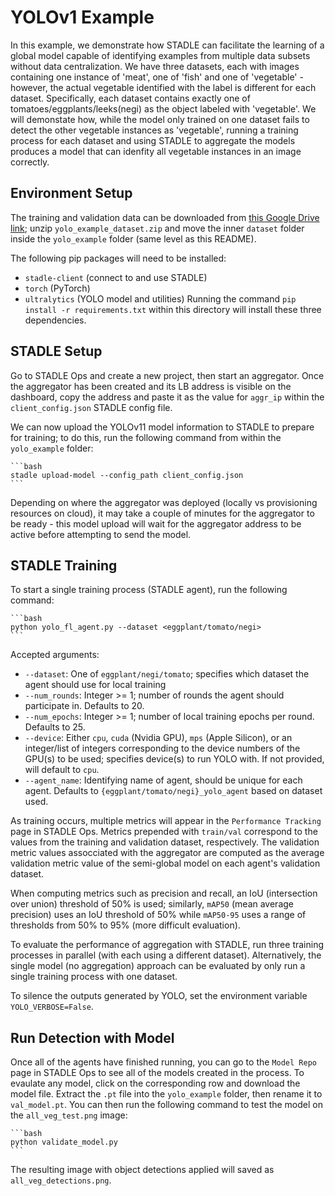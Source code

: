 # YOLOv1 Example

In this example, we demonstrate how STADLE can facilitate the learning of a global model capable of identifying examples from multiple data subsets without data centralization.  We have three datasets, each with images containing one instance of 'meat', one of 'fish' and one of 'vegetable' - however, the actual vegetable identified with the label is different for each dataset.  Specifically, each dataset contains exactly one of tomatoes/eggplants/leeks(negi) as the object labeled with 'vegetable'.  We will demonstate how, while the model only trained on one dataset fails to detect the other vegetable instances as 'vegetable', running a training process for each dataset and using STADLE to aggregate the models produces a model that can idenfity all vegetable instances in an image correctly.

## Environment Setup

The training and validation data can be downloaded from [this Google Drive link](https://drive.google.com/file/d/1UlzFjJXEtpG0anO75HFbZFAof1rIQM9L/view?usp=sharing); unzip `yolo_example_dataset.zip` and move the inner `dataset` folder inside the `yolo_example` folder (same level as this README).

The following pip packages will need to be installed:
 - `stadle-client` (connect to and use STADLE)
 - `torch` (PyTorch)
 - `ultralytics` (YOLO model and utilities)
Running the command `pip install -r requirements.txt` within this directory will install these three dependencies.

## STADLE Setup

Go to STADLE Ops and create a new project, then start an aggregator.  Once the aggregator has been created and its LB address is visible on the dashboard, copy the address and paste it as the value for `aggr_ip` within the `client_config.json` STADLE config file.

We can now upload the YOLOv11 model information to STADLE to prepare for training; to do this, run the following command from within the `yolo_example` folder:

    ```bash
    stadle upload-model --config_path client_config.json
    ```

Depending on where the aggregator was deployed (locally vs provisioning resources on cloud), it may take a couple of minutes for the aggregator to be ready - this model upload will wait for the aggregator address to be active before attempting to send the model.

## STADLE Training

To start a single training process (STADLE agent), run the following command:

    ```bash
    python yolo_fl_agent.py --dataset <eggplant/tomato/negi>
    ```

Accepted arguments:

- `--dataset`: One of `eggplant/negi/tomato`; specifies which dataset the agent should use for local training
- `--num_rounds`: Integer >= 1; number of rounds the agent should participate in.  Defaults to 20.
- `--num_epochs`: Integer >= 1; number of local training epochs per round.  Defaults to 25.
- `--device`: Either `cpu`, `cuda` (Nvidia GPU), `mps` (Apple Silicon), or an integer/list of integers corresponding to the device numbers of the GPU(s) to be used; specifies device(s) to run YOLO with.  If not provided, will default to `cpu`.
- `--agent_name`: Identifying name of agent, should be unique for each agent.  Defaults to `{eggplant/tomato/negi}_yolo_agent` based on dataset used.

As training occurs, multiple metrics will appear in the `Performance Tracking` page in STADLE Ops.  Metrics prepended with `train/val` correspond to the values from the training and validation dataset, respectively.  The validation metric values assocciated with the aggregator are computed as the average validation metric value of the semi-global model on each agent's validation dataset.

When computing metrics such as precision and recall, an IoU (intersection over union) threshold of 50% is used; similarly, `mAP50` (mean average precision) uses an IoU threshold of 50% while `mAP50-95` uses a range of thresholds from 50% to 95% (more difficult evaluation).

To evaluate the performance of aggregation with STADLE, run three training processes in parallel (with each using a different dataset).  Alternatively, the single model (no aggregation) approach can be evaluated by only run a single training process with one dataset.

To silence the outputs generated by YOLO, set the environment variable `YOLO_VERBOSE=False`.

## Run Detection with Model

Once all of the agents have finished running, you can go to the `Model Repo` page in STADLE Ops to see all of the models created in the process.  To evaulate any model, click on the corresponding row and download the model file.  Extract the `.pt` file into the `yolo_example` folder, then rename it to `val_model.pt`.  You can then run the following command to test the model on the `all_veg_test.png` image:

    ```bash
    python validate_model.py
    ```

The resulting image with object detections applied will saved as `all_veg_detections.png`.